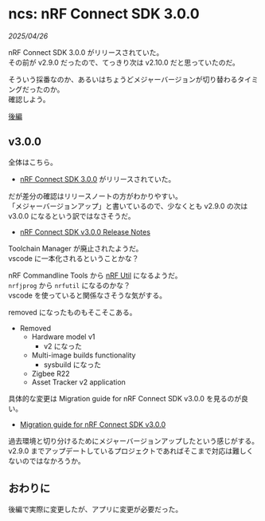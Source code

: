 # ncs: nRF Connect SDK 3.0.0

_2025/04/26_

nRF Connect SDK 3.0.0 がリリースされていた。  
その前が v2.9.0 だったので、てっきり次は v2.10.0 だと思っていたのだ。

そういう採番なのか、あるいはちょうどメジャーバージョンが切り替わるタイミングだったのか。  
確認しよう。

[後編](/2025/04/20250429-ncs.html)

## v3.0.0

全体はこちら。

* [nRF Connect SDK 3.0.0](https://docs.nordicsemi.com/bundle/ncs-3.0.0/page/nrf/index.html) がリリースされていた。  

だが差分の確認はリリースノートの方がわかりやすい。  
「メジャーバージョンアップ」と書いているので、少なくとも v2.9.0 の次は v3.0.0 になるという訳ではなさそうだ。

* [nRF Connect SDK v3.0.0 Release Notes](https://docs.nordicsemi.com/bundle/ncs-latest/page/nrf/releases_and_maturity/releases/release-notes-3.0.0.html)

Toolchain Manager が廃止されたようだ。  
vscode に一本化されるということかな？

nRF Commandline Tools から [nRF Util](https://docs.nordicsemi.com/bundle/nrfutil/page/README.html) になるようだ。  
`nrfjprog` から `nrfutil` になるのかな？  
vscode を使っていると関係なさそうな気がする。

removed になったものもそこそこある。

* Removed
  * Hardware model v1
    * v2 になった
  * Multi-image builds functionality
    * sysbuild になった
  * Zigbee R22
  * Asset Tracker v2 application

具体的な変更は Migration guide for nRF Connect SDK v3.0.0 を見るのが良い。

* [Migration guide for nRF Connect SDK v3.0.0](https://docs.nordicsemi.com/bundle/ncs-latest/page/nrf/releases_and_maturity/migration/migration_guide_3.0.html#migration-3-0)

過去環境と切り分けるためにメジャーバージョンアップしたという感じがする。  
v2.9.0 までアップデートしているプロジェクトであればそこまで対応は難しくないのではなかろうか。

## おわりに

後編で実際に変更したが、アプリに変更が必要だった。
